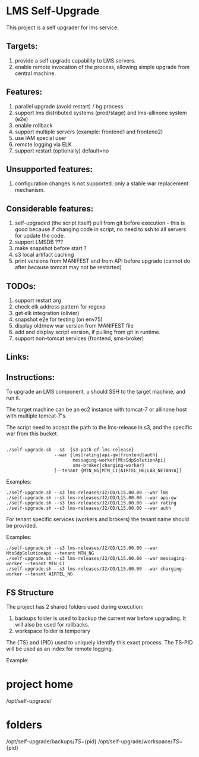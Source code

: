 
# LMS Self-Upgrade
This project is a self upgrader for lms service.

## Targets:
1. provide a self upgrade capability to LMS servers.
2. enable remote invocation of the process, allowing simple upgrade from central machine.

## Features:
1. parallel upgrade (avoid restart) / bg process
2. support lms distributed systems (prod/stage) and lms-allinone system (e2e)
3. enable rollback
4. support multiple servers (example: frontend1 and frontend2)
5. use IAM special user
6. remote logging via ELK
7. support restart (optionally) default=no

## Unsupported features:
1. configuration changes is not supported. only a stable war replacement mechanism.

## Considerable features:
1. self-upgraded (the script itself) pull from git before execution - this is good because if changing code in script, no need to ssh to all servers for update the code.
2. support LMSDB ???
3. make snapshot before start ?
4. s3 local artifact caching
5. print versions from MANIFEST and from API before upgrade (cannot do after because tomcat may not be restarted)


## TODOs:
1. support restart arg
2. check elk address pattern for regexp
3. get elk integration (olivier)
4. snapshot e2e for testing (on env75)
5. display old/new war version from MANIFEST file
6. add and display script version, if pulling from git in runtime.
7. support non-tomcat services (frontend, sms-broker)


## Links:
[elk example]: https://makeitnew.io/log-to-elasticsearch-using-curl-db8bf8ef2785

## Instructions:

To upgrade an LMS component, u should SSH to the target machine, and run it.

The target machine can be an ec2 instance with tomcat-7 or allinone host with multiple tomcat-7's.

The script need to accept the path to the lms-release in s3, and the specific war from this bucket.

```

./self-upgrade.sh --s3  {s3-path-of-lms-release} 
                  --war {lms|rating|api-gw|frontend|auth|
                         messaging-worker|MtsSdpSolutionApi|
                         sms-broker|charging-worker} 
                  [--tenant {MTN_NG|MTN_CI|AIRTEL_NG|LAB_NETANYA}]
```

Examples:


```
./self-upgrade.sh --s3 lms-releases/J2/OD/L15.00.00 --war lms
./self-upgrade.sh --s3 lms-releases/J2/OD/L15.00.00 --war api-gw
./self-upgrade.sh --s3 lms-releases/J2/OD/L15.00.00 --war rating
./self-upgrade.sh --s3 lms-releases/J2/OD/L15.00.00 --war auth

```

For tenant specific services (workers and brokers) the tenant name should be provided. 

Examples:


```
./self-upgrade.sh --s3 lms-releases/J2/OD/L15.00.00 --war MtsSdpSolutionApi --tenant MTN_NG
./self-upgrade.sh --s3 lms-releases/J2/OD/L15.00.00 --war messaging-worker --tenant MTN_CI
./self-upgrade.sh --s3 lms-releases/J2/OD/L15.00.00 --war charging-worker --tenant AIRTEL_NG
```


## FS Structure

The project has 2 shared folders used during execution:
1. backups folder is used to backup the current war before upgrading. It will also be used for rollbacks.
2. workspace folder is temporary

The {TS} and {PID} used to uniquely identify this exact process. The TS-PID will be used as an index for remote logging.

Example:

# project home
/opt/self-upgrade/

# folders
/opt/self-upgrade/backups/${TS}-${pid}
/opt/self-upgrade/workspace/${TS}-${pid}



